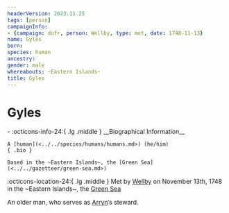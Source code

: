 ```yaml
---
headerVersion: 2023.11.25
tags: [person]
campaignInfo:
- {campaign: dufr, person: Wellby, type: met, date: 1748-11-13}
name: Gyles
born:
species: human
ancestry:
gender: male
whereabouts: ~Eastern Islands~
title: Gyles
---
```

# Gyles
<div class="grid cards ext-narrow-margin ext-one-column" markdown>
- :octicons-info-24:{ .lg .middle } __Biographical Information__

    A [human](<../../species/humans/humans.md>) (he/him)  
    { .bio }

    Based in the ~Eastern Islands~, the [Green Sea](<../../gazetteer/green-sea.md>)
</div>



:octicons-location-24:{ .lg .middle } Met by [Wellby](<../pcs/dunmar-fellowship/wellby.md>) on November 13th, 1748 in the ~Eastern Islands~, the [Green Sea](<../../gazetteer/green-sea.md>)  


An older man, who serves as [Arryn](<./arryn.md>)’s steward. 